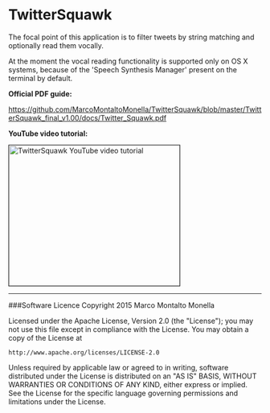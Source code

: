 # TwitterSquawk

The focal point of this application is to filter tweets by string matching and optionally read them vocally.

At the moment the vocal reading functionality is supported only on OS X systems, because of the 'Speech Synthesis Manager' present on the terminal by default.

**Official PDF guide:**

https://github.com/MarcoMontaltoMonella/TwitterSquawk/blob/master/TwitterSquawk_final_v1.00/docs/Twitter_Squawk.pdf

**YouTube video tutorial:**

<a href="http://www.youtube.com/watch?feature=player_embedded&v=-zN892KUz1s
" target="_blank"><img src="http://img.youtube.com/vi/-zN892KUz1s/0.jpg" 
alt="TwitterSquawk YouTube video tutorial" width="340" height="280" border="1" /></a>

___
###Software Licence
Copyright 2015 Marco Montalto Monella

Licensed under the Apache License, Version 2.0 (the "License");
you may not use this file except in compliance with the License.
You may obtain a copy of the License at

    http://www.apache.org/licenses/LICENSE-2.0

Unless required by applicable law or agreed to in writing, software
distributed under the License is distributed on an "AS IS" BASIS,
WITHOUT WARRANTIES OR CONDITIONS OF ANY KIND, either express or implied.
See the License for the specific language governing permissions and
limitations under the License.
